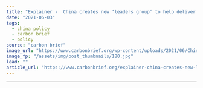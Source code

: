 ```yaml
---
title: "Explainer -  China creates new ‘leaders group’ to help deliver its climate goals"
date: "2021-06-03"
tags: 
  - china policy
  - carbon brief
  - policy
source: "carbon brief"
image_url: "https://www.carbonbrief.org/wp-content/uploads/2021/06/Chinas-new-climate-leaders-group-gathers-for-its-first-plenary-meeting-in-Beijing-on-26-May-1-583x372.jpg"
image_fp: "/assets/img/post_thumbnails/180.jpg"
lead: ""
article_url: "https://www.carbonbrief.org/explainer-china-creates-new-leaders-group-to-help-deliver-its-climate-goals"
---
```


---
